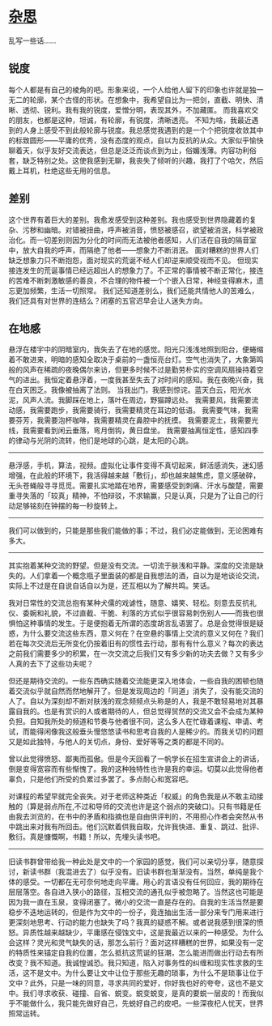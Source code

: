 # [杂思](https://github.com/UniqueClouds/gitblog/issues/5)

乱写一些话……

## 锐度
每个人都是有自己的棱角的吧。形象来说，一个人给他人留下的印象也许就是独一无二的轮廓，某个古怪的形状。在想象中，我希望自比为一把剑，直截、明快、清晰、透彻、锐利。我有我的锐度，爱憎分明，表现其外，不加藏匿。
而我喜欢交的朋友，也都是这种，坦诚，有轮廓，有锐度，清晰透亮。
不知为啥，我最近遇到的人身上感受不到此般轮廓与锐度。我总感觉我遇到的是一个个把锐度收敛其中的标致圆形——平庸的优秀，没有态度的观点，自以为反抗的从众。大家似乎愉快聊着天，似乎友好交流表达，但总是泛泛而谈点到为止，俗媚浅薄。内容功利俗套，缺乏特别之处。这使我感到无聊，我丧失了倾听的兴趣，我打了个哈欠，然后戴上耳机，杜绝这些无用的信息。


## 差别
这个世界有着巨大的差别。我愈发感受到这种差别。我也感受到世界隐藏着的复杂、污秽和幽暗。对错被扭曲，呼声被消音，愤怒被感召，欲望被消泯，科学被政治化。而一切差别则因为分化的时间而无法被他者感知，人们活在自我的隔音室中，放大自我的呼声，而隔绝了他者——想象力不断消泯。
面对糟糕的世界人们缺乏想象力只不断抱怨，面对现实的荒诞不经人们却逆来顺受视而不见。
但现实接连发生的荒诞事情已经远超出人的想象力了。不正常的事情被不断正常化，接连的苦难不断刺激敏感的善良，不合理的物件被一个个嵌入日常，神经变得麻木，遗忘更加频繁，生活一切照常。
我们还知道差别么，我们还能共情他人的苦难么，我们还具有对世界的连结么？闭塞的五官迟早会让人迷失方向。


## 在地感
悬浮在楼宇中的阴暗室内，我失去了在地的感觉。阳光只浅浅地照到阳台，便蜷缩着不敢进来，明暗的感知全取决于桌前的一盏恒亮台灯。空气也消失了，大象第鸣般的风声在稀疏的夜晚偶尔来访，但更多时候不过是勤劳朴实的空调风扇操持着空气的进出。我恒定着悬浮着，一度我甚至失去了对时间的感知。我在夜晚兴奋，我在白天困乏。我像被抽离了法则。
当我出门，我感到惊诧。蓝天白云，阳光水泥，风声人流。我脚踩在地上，落叶在周边，野猫蹲远处。
我需要风，我需要流动感，我需要跑步，我需要骑行，我需要精灵在耳边的低语。
我需要气味，我需要芬芳，我需要泡杯咖啡，我需要精灵在鼻腔中的抚摸。
我需要泥土，我需要光线，我需要看到闲云垂落，弯月倒钩，黄日盘坐。
我需要抽离恒定性，感知四季的律动与光阴的流转，他们是地球的心跳，是太阳的心跳。


---

悬浮感，手机，算法，视频。虚拟化让事件变得不真切起来，鲜活感消失，迷幻感增强，​在此般的环境下，我活得越来越「敷衍」，却也越来越焦虑，意义感破碎，无头苍蝇般寻寻觅觅。
​
​需要扎实地踏在地界，需要感受到刺痛、汗水与酸楚，需要重寻失落的「较真」精神，不怕辩驳，不求输赢，只是认真，只是为了让自己的行动足够铭刻在钟摆的每一秒旋转上。

---

我们可以做到的，只能是那些我们能做的事；不过，我们必定能做到，无论困难有多大。

---

其实抱着某种交流的野望。但是没有交流。一切流于肤浅和平静。深度的交流是缺失的。人们拿着一个概念瓶子里面装的都是自我想法的酒，自以为是地谈论交流，实际上不过是在自说自话自以为是，还互相以为了解共鸣。笑话。

我对日常性的交流总抱有某种犬儒的戏谑性，随意、嬉笑、轻松。刻意去反抗礼仪、委婉和礼貌，不过直截、干脆、利落的方式似乎很容易刺伤别人——而我也很惧怕这种事情的发生。于是便抱着无所谓的态度胡言乱语罢了。总是会觉得很是疑惑，为什么要交流这些东西，意义何在？在空悬的事情上交流的意义又何在？我们若在每次交流后无所变化仍按着旧有的惯性去行动，那有有什么意义？每次的表达之前我们需要多少的积累，在一次交流之后我们又有多少新的功夫去做？又有多少人真的去下了这些功夫呢？

但还是期待交流的。一些东西确实随着交流能更深入地体会，一些自我的困顿也随着交流似乎就自然而然地解开了。但是发现周边的「同道」消失了，没有能交流的人了。自以为深刻却不断对肤浅的观念频频点头称是的人，我是不敢轻易地对其暴露自我的。也是有赏识的人或者期待的人，但总觉得贸然的交流又会不会成为某种负担。自知我所处的频道和节奏与他者很不同，这么多人在忙碌着课程、申请、考试，而能得闲像我这般垂头慢悠悠读书和思考自我的人是稀少的。而我关切的问题又是如此独特，与他人的关切点，身份、爱好等等之类的都是不同的。

曾以此觉得愤怒、鄙夷而孤傲。但是今天回看了一帆学长在招生宣讲会上的讲话，倒是变得宽容而有些惭愧了。我的这种独特性也许是我的幸运。切莫以此觉得他者辜负，只是他们所受的负累过多罢了。多点耐心和宽容吧。

对课程的希望早就完全丧失。对于老师这种类近「权威」的角色我是从不敢主动接触的（算是弱点所在,不过和导师的交流也许是这个弱点的突破口)。只有书籍是任由我去浏览的，在书中的矛盾和指摘也是自由供评判的，不用担心作者会突然从书中跳出来对我有所回击。他们沉默着供我自取，允许我快进、重复、跳过、批评、敷衍。真是慷慨啊，书籍！所以，先埋头读书吧。

---

旧读书群曾带给我一种此处是文中的一个家园的感觉，我们可以亲切分享，随意探讨，新读书群（我混进去了）似乎没有。旧读书群也渐渐没有。当然，单纯是我个体的感受。一切都在无可奈何地走向平庸。用心的言语没有任何回应，我的期待在层层落空。各自进入狭小的路径，互相交流的通孔似乎被忽略了。当然这也可能是因为我一直在玉泉，变得闭塞了。微小的交流一直是存在的。自我的生活当然是要稳步不迭地运转的，但是作为文中的一份子，竟连抽出生活一部分来专门用来进行更深刻地思考、行动的能力也缺失了吗？我真的疑惑不解。或者说我感到很深的愤怒。异质性越来越缺少，平庸感在侵蚀文中，这是我最近以来的一种感受。为什么会这样？灵光和灵气缺失的话，那怎么前行？面对这样糟糕的世界，如果没有一定的特质性来锚定自我的位置，怎么抵抗这荒诞的狂潮，怎么能进而做出行动去有所改变？我不知道。我诚惶诚恐。我只知道，陷入对事务性的纠缠和现实性求救的生活，这不是文中。为什么要让文中让位于那些无趣的琐事，为什么不是琐事让位于文中？此外，只是一味的同意，寻求共同的爱好，你好我也好的夸夸，这也不是文中。我们寻求收获、碰撞、自省、蜕变。蜕变蜕变，是真的要蜕一层皮的！而我似乎不能做什么，我只能先做好自己，先蜕好自己的皮吧。一些深夜杞人忧天，世界照常运转。